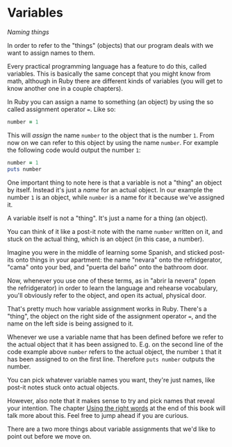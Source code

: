 # Variables

*Naming things*

In order to refer to the "things" (objects) that our program deals with we want
to assign names to them.

Every practical programming language has a feature to do this, called
variables. This is basically the same concept that you might know from math,
although in Ruby there are different kinds of variables (you will get to know
another one in a couple chapters).

In Ruby you can assign a name to something (an object) by using the so called
assignment operator `=`. Like so:

```ruby
number = 1
```

This will *assign* the name `number` to the object that is the number `1`. From
now on we can refer to this object by using the name `number`. For example the
following code would output the number `1`:

```ruby
number = 1
puts number
```

One important thing to note here is that a variable is not a "thing" an object
by itself. Instead it's just a *name* for an actual object. In our example the
number `1` is an object, while `number` is a name for it because we've assigned
it.

<p class="hint">
A variable itself is not a "thing". It's just a name for a thing (an object).
</p>

You can think of it like a post-it note with the name `number` written on it,
and stuck on the actual thing, which is an object (in this case, a number).

Imagine you were in the middle of learning some Spanish, and sticked post-its
onto things in your apartment: the name "nevara" onto the refridgerator, "cama"
onto your bed, and "puerta del baño" onto the bathroom door.

Now, whenever you use one of these terms, as in "abrir la nevera" (open the
refridgerator) in order to learn the language and rehearse vocabulary, you'll
obviously refer to the object, and open its actual, physical door.

That's pretty much how variable assignment works in Ruby. There's a "thing",
the object on the right side of the assignment operator `=`, and the name on
the left side is being assigned to it.

Whenever we use a variable name that has been defined before we refer to the
actual object that it has been assigned to. E.g. on the second line of the
code example above `number` refers to the actual object, the number `1` that
it has been assigned to on the first line. Therefore `puts number` outputs
the number.

<p class="hint">
You can pick whatever variable names you want, they're just names, like post-it
notes stuck onto actual objects.
</p>

However, also note that it makes sense to try and pick names that reveal your
intention. The chapter <a href="/bonus/good_names.html">Using the right words</a> at
the end of this book will talk more about this. Feel free to jump ahead if you
are curious.

There are a two more things about variable assignments that we'd like to
point out before we move on.

